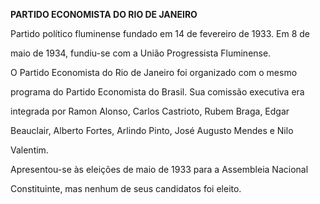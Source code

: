 **PARTIDO ECONOMISTA DO RIO DE JANEIRO**



Partido político fluminense fundado em 14 de fevereiro de 1933. Em 8 de

maio de 1934, fundiu-se com a União Progressista Fluminense.



O Partido Economista do Rio de Janeiro foi organizado com o mesmo

programa do Partido Economista do Brasil. Sua comissão executiva era

integrada por Ramon Alonso, Carlos Castrioto, Rubem Braga, Edgar

Beauclair, Alberto Fortes, Arlindo Pinto, José Augusto Mendes e Nilo

Valentim.



Apresentou-se às eleições de maio de 1933 para a Assembleia Nacional

Constituinte, mas nenhum de seus candidatos foi eleito.



